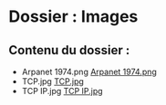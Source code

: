 # Dossier : Images
 
 ## Contenu du dossier : 
- Arpanet 1974.png [Arpanet 1974.png](./Arpanet_1974.png)
- TCP.jpg [TCP.jpg](./TCP.jpg)
- TCP IP.jpg [TCP IP.jpg](./TCP_IP.jpg)
